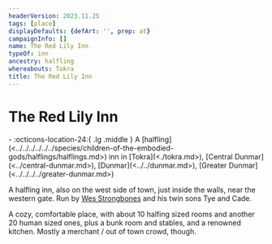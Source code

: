 ```yaml
---
headerVersion: 2023.11.25
tags: [place]
displayDefaults: {defArt: '', prep: at}
campaignInfo: []
name: The Red Lily Inn
typeOf: inn
ancestry: halfling
whereabouts: Tokra
title: The Red Lily Inn
---
```

# The Red Lily Inn
<div class="grid cards ext-narrow-margin ext-one-column" markdown>
-    :octicons-location-24:{ .lg .middle } A [halfling](<../../../../../../species/children-of-the-embodied-gods/halflings/halflings.md>) inn in [Tokra](<./tokra.md>), [Central Dunmar](<../central-dunmar.md>), [Dunmar](<../../dunmar.md>), [Greater Dunmar](<../../../../greater-dunmar.md>)  
</div>


A halfling inn, also on the west side of town, just inside the walls, near the western gate. Run by [Wes Strongbones](<../../../../../../people/halflings/wes-strongbones.md>) and his twin sons Tye and Cade. 

A cozy, comfortable place, with about 10 halfing sized rooms and another 20 human sized ones, plus a bunk room and stables, and a renowned kitchen. Mostly a merchant / out of town crowd, though.
